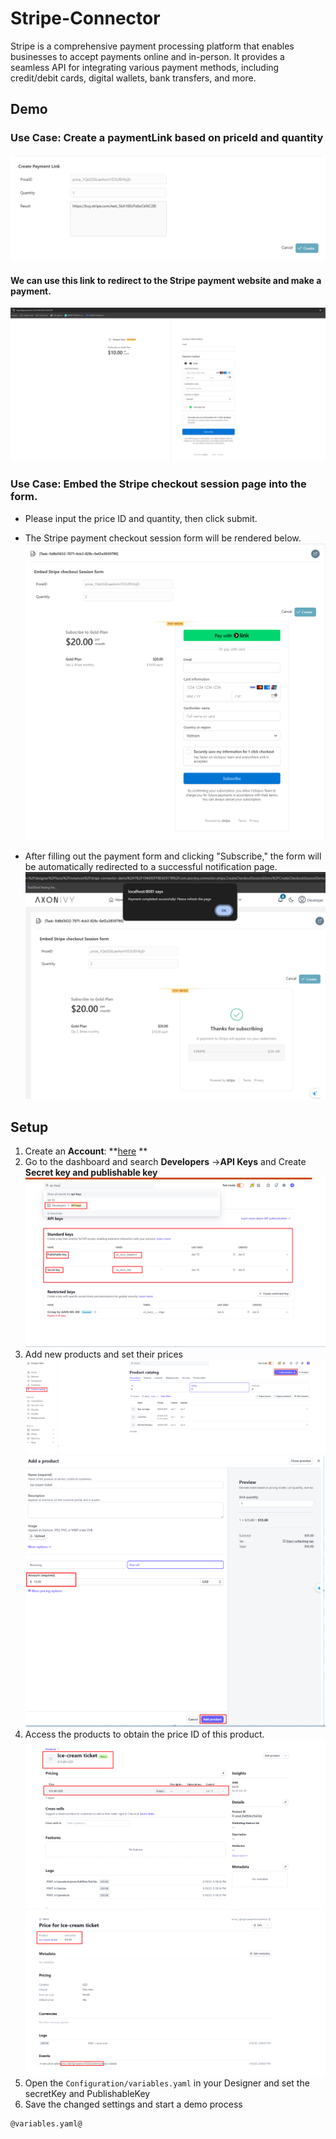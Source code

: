 
# Stripe-Connector
Stripe is a comprehensive payment processing platform that enables businesses to accept payments online and in-person. It provides a seamless API for integrating various payment methods, including credit/debit cards, digital wallets, bank transfers, and more. 



## Demo

### Use Case: Create a paymentLink based on priceId and quantity
![](images/create_paymentLink.png) 

#### We can use this link to redirect to the Stripe payment website and make a payment.
![](images/redirect_to_paymentLink.png)

### Use Case: Embed the Stripe checkout session page into the form.

- Please input the price ID and quantity, then click submit.
- The Stripe payment checkout session form will be rendered below.
![](images/create_embed_checkout_session.png)

- After filling out the payment form and clicking "Subscribe," the form will be automatically redirected to a successful notification page.
![](images/return_successful_page.png)

## Setup
1. Create an **Account**: **[here](https://stripe.com/en-de) **
2. Go to the dashboard and search **Developers** ->**API Keys** and Create **Secret key and publishable key**
![](images/create_api_keys.png)
3. Add new products and set their prices
![](images/Create_products.png)
![](images/add_product.png)
4. Access the products to obtain the price ID of this product.
![](images/go_to_product_get_priceId.png)
![](images/get_PriceId.png)
5. Open the `Configuration/variables.yaml` in your Designer and set the secretKey and PublishableKey
6. Save the changed settings and start a demo process

```
@variables.yaml@
```
